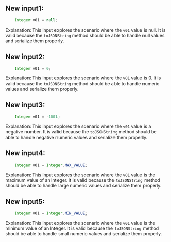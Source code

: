 ## New input1:
```java
    Integer v01 = null;
```
Explanation: This input explores the scenario where the `v01` value is null. It is valid because the `toJSONString` method should be able to handle null values and serialize them properly.

## New input2:
```java
    Integer v01 = 0;
```
Explanation: This input explores the scenario where the `v01` value is 0. It is valid because the `toJSONString` method should be able to handle numeric values and serialize them properly.

## New input3:
```java
    Integer v01 = -1001;
```
Explanation: This input explores the scenario where the `v01` value is a negative number. It is valid because the `toJSONString` method should be able to handle negative numeric values and serialize them properly.

## New input4:
```java
    Integer v01 = Integer.MAX_VALUE;
```
Explanation: This input explores the scenario where the `v01` value is the maximum value of an Integer. It is valid because the `toJSONString` method should be able to handle large numeric values and serialize them properly.

## New input5:
```java
    Integer v01 = Integer.MIN_VALUE;
```
Explanation: This input explores the scenario where the `v01` value is the minimum value of an Integer. It is valid because the `toJSONString` method should be able to handle small numeric values and serialize them properly.